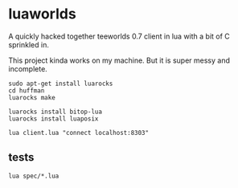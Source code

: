 # luaworlds

A quickly hacked together teeworlds 0.7 client in lua with a bit of C sprinkled in.


This project kinda works on my machine. But it is super messy and incomplete.

```
sudo apt-get install luarocks
cd huffman
luarocks make

luarocks install bitop-lua
luarocks install luaposix
```

```
lua client.lua "connect localhost:8303"
```


## tests

```
lua spec/*.lua
```

